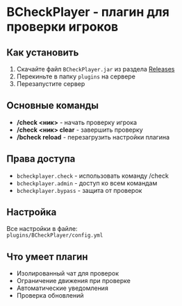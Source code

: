 # BCheckPlayer - плагин для проверки игроков

## Как установить
1. Скачайте файл `BCheckPlayer.jar` из раздела [Releases](ссылка)
2. Перекиньте в папку `plugins` на сервере
3. Перезапустите сервер

## Основные команды
- **/check <ник>** - начать проверку игрока
- **/check <ник> clear** - завершить проверку
- **/bcheck reload** - перезагрузить настройки плагина

## Права доступа
- `bcheckplayer.check` - использовать команду /check
- `bcheckplayer.admin` - доступ ко всем командам
- `bcheckplayer.bypass` - защита от проверок

## Настройка
Все настройки в файле:  
`plugins/BCheckPlayer/config.yml`

## Что умеет плагин
- Изолированный чат для проверок
- Ограничение движения при проверке
- Автоматические уведомления
- Проверка обновлений
